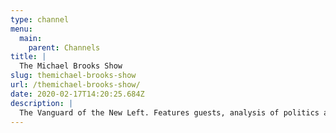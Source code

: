 ```yaml
---
type: channel
menu:
  main:
    parent: Channels
title: |
  The Michael Brooks Show
slug: themichael-brooks-show
url: /themichael-brooks-show/
date: 2020-02-17T14:20:25.684Z
description: |
  The Vanguard of the New Left. Features guests, analysis of politics and culture from a socialist perspective.
---
```

